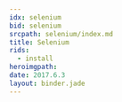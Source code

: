 ```yaml
---
idx: selenium
bid: selenium
srcpath: selenium/index.md
title: Selenium
rids:
  - install
heroimgpath:
date: 2017.6.3
layout: binder.jade
---
```

